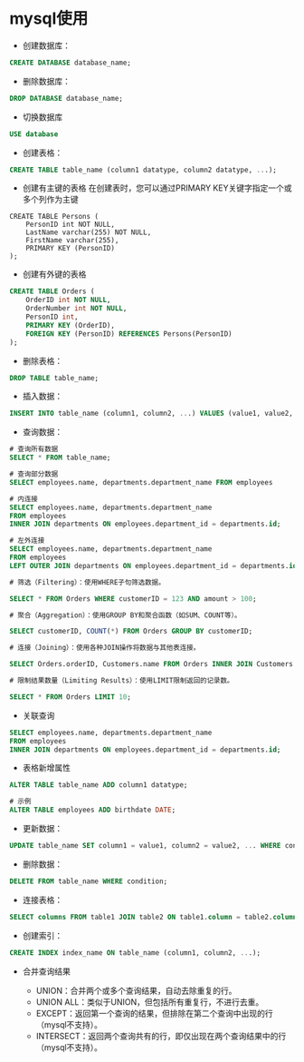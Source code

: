# mysql使用

- 创建数据库：
```sql
CREATE DATABASE database_name;
```

- 删除数据库：
```sql
DROP DATABASE database_name;
```

- 切换数据库
```sql
USE database
```

- 创建表格：
```sql
CREATE TABLE table_name (column1 datatype, column2 datatype, ...);
```

- 创建有主键的表格
在创建表时，您可以通过PRIMARY KEY关键字指定一个或多个列作为主键
```
CREATE TABLE Persons (
    PersonID int NOT NULL,
    LastName varchar(255) NOT NULL,
    FirstName varchar(255),
    PRIMARY KEY (PersonID)
);
```

- 创建有外键的表格
```sql
CREATE TABLE Orders (
    OrderID int NOT NULL,
    OrderNumber int NOT NULL,
    PersonID int,
    PRIMARY KEY (OrderID),
    FOREIGN KEY (PersonID) REFERENCES Persons(PersonID)
);
```

- 删除表格：
```sql
DROP TABLE table_name;
```

- 插入数据：
```sql
INSERT INTO table_name (column1, column2, ...) VALUES (value1, value2, ...);
```

- 查询数据：
```sql
# 查询所有数据
SELECT * FROM table_name;

# 查询部分数据
SELECT employees.name, departments.department_name FROM employees

# 内连接
SELECT employees.name, departments.department_name
FROM employees
INNER JOIN departments ON employees.department_id = departments.id;

# 左外连接
SELECT employees.name, departments.department_name
FROM employees
LEFT OUTER JOIN departments ON employees.department_id = departments.id;

# 筛选（Filtering）：使用WHERE子句筛选数据。

SELECT * FROM Orders WHERE customerID = 123 AND amount > 100;

# 聚合（Aggregation）：使用GROUP BY和聚合函数（如SUM、COUNT等）。

SELECT customerID, COUNT(*) FROM Orders GROUP BY customerID;

# 连接（Joining）：使用各种JOIN操作将数据与其他表连接。

SELECT Orders.orderID, Customers.name FROM Orders INNER JOIN Customers ON Orders.customerID = Customers.customerID;

# 限制结果数量（Limiting Results）：使用LIMIT限制返回的记录数。

SELECT * FROM Orders LIMIT 10;
```

- 关联查询
```sql
SELECT employees.name, departments.department_name
FROM employees
INNER JOIN departments ON employees.department_id = departments.id;
```

- 表格新增属性
```sql
ALTER TABLE table_name ADD column1 datatype;

# 示例
ALTER TABLE employees ADD birthdate DATE;
```

- 更新数据：
```sql
UPDATE table_name SET column1 = value1, column2 = value2, ... WHERE condition;
```

- 删除数据：
```sql
DELETE FROM table_name WHERE condition;
```

- 连接表格：
```sql
SELECT columns FROM table1 JOIN table2 ON table1.column = table2.column;
```

- 创建索引：
```sql
CREATE INDEX index_name ON table_name (column1, column2, ...);
```

- 合并查询结果

    - UNION：合并两个或多个查询结果，自动去除重复的行。
    - UNION ALL：类似于UNION，但包括所有重复行，不进行去重。
    - EXCEPT：返回第一个查询的结果，但排除在第二个查询中出现的行（mysql不支持）。
    - INTERSECT：返回两个查询共有的行，即仅出现在两个查询结果中的行（mysql不支持）。

